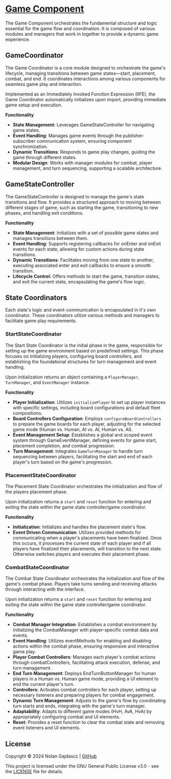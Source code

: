 # [Game Component](../README.md#components-overview)

The Game Component orchestrates the fundamental structure and logic essential for the game flow and
coordination. It is composed of various modules and managers that work in together to provide a
dynamic game experience.

## GameCoordinator

The Game Coordinator is a core module designed to orchestrate the game's lifecycle, managing
transitions between game states—start, placement, combat, and end. It coordinates interactions among
various components for seamless game play and interaction.

Implemented as an Immediately Invoked Function Expression (IIFE), the Game Coordinator automatically
initializes upon import, providing immediate game setup and execution.

**Functionality**

- **State Management**: Leverages GameStateController for navigating game states.
- **Event Handling**: Manages game events through the publisher-subscriber communication system,
  ensuring component synchronization.
- **Dynamic Transitions**: Responds to game play changes, guiding the game through different states.
- **Modular Design**: Works with manager modules for combat, player management, and turn sequencing,
  supporting a scalable architecture.

## GameStateController

The GameStateController is designed to manage the game's state transitions and flow. It provides a
structured approach to moving between different stages of game, such as starting the game,
transitioning to new phases, and handling exit conditions.

**Functionality**

- **State Management**: Initializes with a set of possible game states and manages transitions
  between them.
- **Event Handling**: Supports registering callbacks for onEnter and onExit events for each state,
  allowing for custom actions during state transitions.
- **Dynamic Transitions**: Facilitates moving from one state to another, executing associated enter
  and exit callbacks to ensure a smooth transition.
- **Lifecycle Control**: Offers methods to start the game, transition states, and exit the current
  state, encapsulating the game's flow logic.

## State Coordinators

Each state's logic and event-communication is encapsulated in it's own coordinator. These
coordinators utilize various methods and managers to facilitate game play requirements.

### StartStateCoordinator

The Start State Coordinator is the initial phase in the game, responsible for setting up the game
environment based on predefined settings. This phase focuses on initializing players, configuring
board controllers, and establishing the foundational structures for turn management and event
handling.

Upon initialization returns an object containing a `PlayerManager`, `TurnManager`, and
`EventManager` instance.

**Functionality**

- **Player Initialization**: Utilizes `initializePlayer` to set up player instances with specific
  settings, including board configurations and default fleet compositions.
- **Board Controllers Configuration**: Employs `configureBoardControllers` to prepare the game
  boards for each player, adjusting for the selected game mode (Human vs. Human, AI vs. AI, Human
  vs. AI).
- **Event Management Setup**: Establishes a global and scoped event system through GameEventManager,
  defining events for game start, placement completion, and combat progression.
- **Turn Management**: Integrates `GameTurnManager` to handle turn sequencing between players,
  facilitating the start and end of each player's turn based on the game's progression.

### PlacementStateCoordinator

The Placement State Coordinator orchestrates the initialization and flow of the players placement
phase.

Upon initialization returns a `start` and `reset` function for entering and exiting the state within
the game state controller/game coordinator.

**Functionality**

- **Initialization**: Initializes and handles the placement state's flow.
- **Event Driven Communication**: Utilizes provided methods for communicating when a player's
  placements have been finalized. Once this occurs, it processes the current state of each player
  and if all players have finalized their placements, will transition to the next state. Otherwise
  switches players and executes their placement phase.

### CombatStateCoordinator

The Combat State Coordinator orchestrates the initialization and flow of the game's combat phase.
Players take turns sending and receiving attacks through interacting with the interface.

Upon initialization returns a `start` and `reset` function for entering and exiting the state within
the game state controller/game coordinator.

**Functionality**

- **Combat Manager Integration**: Establishes a combat environment by initializing the CombatManager
  with player-specific combat data and events.
- **Event Handling**: Utilizes eventMethods for enabling and disabling actions within the combat
  phase, ensuring responsive and interactive game play.
- **Player Combat Controllers**: Manages each player's combat actions through combatControllers,
  facilitating attack execution, defense, and turn management.
- **End Turn Management**: Deploys EndTurnButtonManager for human players in a Human vs. Human game
  mode, providing a UI element to end the current player's turn.
- **Controllers**: Activates combat controllers for each player, setting up necessary listeners and
  preparing players for combat engagement.
- **Dynamic Turn Management**: Adjusts to the game's flow by coordinating turn starts and ends,
  integrating with the game's turn manager.
- **Adaptability**: Adapts to different game modes (HvH, AvA, HvA) by appropriately configuring
  combat and UI elements.
- **Reset**: Provides a reset function to clear the combat state and removing event listeners and UI
  elements.

## License

Copyright © 2024 Nolan Gajdascz | [GitHub](https://github.com/Gajdascz)

This project is licensed under the GNU General Public License v3.0 - see the [LICENSE](LICENSE) file
for details.
